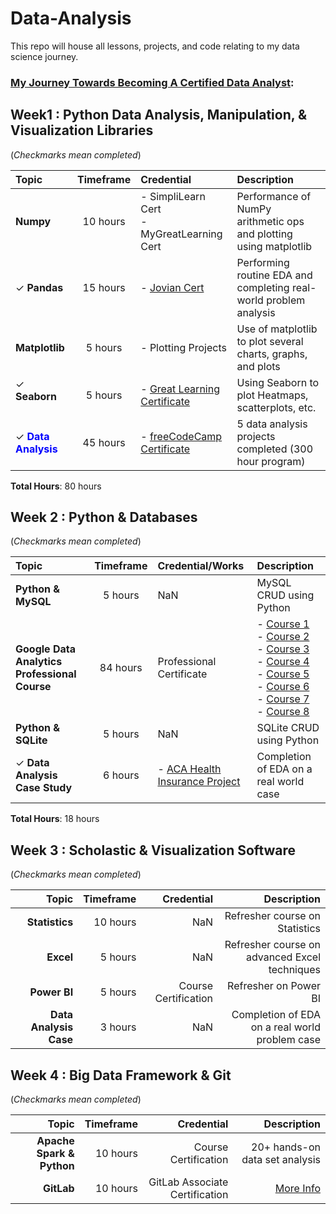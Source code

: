# Data-Analysis
This repo will house all lessons, projects, and code relating to my data science journey. 

<h3><ins>My Journey Towards Becoming A Certified Data Analyst</ins>:<h3> 

## Week1 : Python Data Analysis, Manipulation, & Visualization Libraries
(<i>Checkmarks mean completed</i>)

| Topic | Timeframe | Credential | Description | 
|:---|:---:|:---|:---|
| <b>Numpy</b> | 10 hours | - SimpliLearn Cert<br> - MyGreatLearning Cert | Performance of NumPy arithmetic ops and plotting using matplotlib |
| &check; <b>Pandas</b> | 15 hours | - [Jovian Cert](https://drive.google.com/file/d/12MJKU8uabmaDJok-Zo3if477MHOMJmG1/view?usp=sharing) | Performing routine EDA and completing real-world problem analysis |
| <b>Matplotlib</b> | 5 hours | - Plotting Projects | Use of matplotlib to plot several charts, graphs, and plots | 
| &check; <b>Seaborn</b></p> | 5 hours | - [Great Learning Certificate](https://drive.google.com/file/d/1_nKRihGOZb0xA4dpM_8LQU6TcMvopLPv/view?usp=sharing) | Using Seaborn to plot Heatmaps, scatterplots, etc. | 
| &check; <span style='color:blue'><b>Data Analysis</b></span>| 45 hours | - [freeCodeCamp Certificate](https://freecodecamp.org/certification/xxk1ng0fh3artzxx/data-analysis-with-python-v7) | 5 data analysis projects completed (300 hour program) | 

<b>Total Hours</b>: 80 hours

## Week 2 : Python & Databases
(<i>Checkmarks mean completed</i>)

| Topic | Timeframe | Credential/Works | Description | 
|:---|:---:|:---|:---|
| <b>Python & MySQL</b> | 5 hours | NaN | MySQL CRUD using Python |
| <b>Google Data Analytics Professional Course</b> | 84 hours | Professional Certificate | - [Course 1](https://www.coursera.org/account/accomplishments/certificate/QPGP2RZZEBNU)<br>- [Course 2](https://www.coursera.org/account/accomplishments/certificate/4ABW8WZVN4YN)<br>- [Course 3](https://www.coursera.org/account/accomplishments/certificate/XUNM6MFCX6KB)<br>- [Course 4](https://www.coursera.org/account/accomplishments/certificate/ACLJ9ZZN6QX5)<br>- [Course 5](https://www.coursera.org/account/accomplishments/certificate/YT3358L7BHQD)<br>- [Course 6](https://)<br>- [Course 7](https://)<br>- [Course 8](https://)<br> | 
| <b>Python & SQLite</b> | 5 hours | NaN | SQLite CRUD using Python |
| &check; <b>Data Analysis Case Study</b> | 6 hours | - [ACA Health Insurance Project](https://github.com/xxkohxx/PythonStuff/blob/a945c088cde57ea14aa2a9a074d421dbf2cd5376/B_Data_Science_Journey/0.%20Projects/e.%20Jovian%20Cert/Analysis_Health%20Insurance%20Coverage.ipynb) | Completion of EDA on a real world case |

<b>Total Hours</b>: 18 hours

## Week 3 : Scholastic & Visualization Software
(<i>Checkmarks mean completed</i>)

| Topic | Timeframe | Credential | Description | 
|---:|---:|---:|---:|
| <b>Statistics</b> | 10 hours | NaN | Refresher course on Statistics
| <b>Excel</b> | 5 hours | NaN | Refresher course on advanced Excel techniques
| <b>Power BI</b> | 5 hours | Course Certification | Refresher on Power BI
| <b>Data Analysis Case</b> | 3 hours | NaN | Completion of EDA on a real world problem case |

## Week 4 : Big Data Framework & Git
(<i>Checkmarks mean completed</i>)

| Topic | Timeframe | Credential | Description | 
|---:|---:|---:|---:|
| <b>Apache Spark & Python</b> | 10 hours | Course Certification | 20+ hands-on data set analysis |
| <b>GitLab</b> | 10 hours | GitLab Associate Certification | <a href="">More Info</a>
